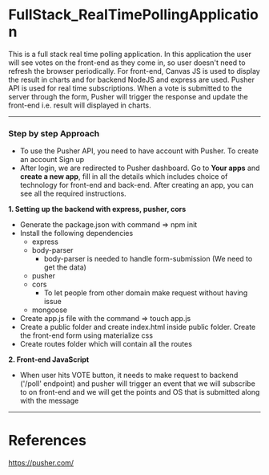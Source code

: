 # FullStack_RealTimePollingApplication
This is a full stack real time polling application. In this application the user will see votes on the front-end as they come in, so user doesn't need to refresh the browser periodically. For front-end, Canvas JS is used to display the result in charts and for backend NodeJS and express are used. Pusher API is used for real time subscriptions. When a vote is submitted to the server through the form, Pusher will trigger the response and update the front-end i.e. result will displayed in charts.

<hr>

### Step by step Approach

- To use the Pusher API, you need to have account with Pusher. To create an account Sign up
- After login, we are redirected to Pusher dashboard. Go to **Your apps** and **create a new app**, fill in all the details which    includes choice of technology for front-end and back-end. After creating an app, you can see all the required instructions.


**1. Setting up the backend with express, pusher, cors**
  - Generate the package.json with command => npm init
  - Install the following dependencies
    - express 
    - body-parser 
      - body-parser is needed to handle form-submission (We need to get the data)
    - pusher
    - cors
      - To let people from other domain make request without having issue
    - mongoose
  - Create app.js file with the command => touch app.js
  - Create a public folder and create index.html inside public folder. Create the front-end form using materialize css
  - Create routes folder which will contain all the routes
  
 **2. Front-end JavaScript**<br>
   - When user hits VOTE button, it needs to make request to backend ('/poll' endpoint) and pusher will trigger an event that we will subscribe to on front-end and we will get the points and OS that is submitted along with the message
  
  
<hr>

# References
https://pusher.com/
